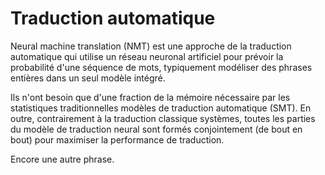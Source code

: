 # Traduction automatique

Neural machine translation (NMT) est une approche de la traduction automatique qui utilise un réseau neuronal artificiel pour prévoir la probabilité d'une séquence de mots, typiquement modéliser des phrases entières dans un seul modèle intégré.

Ils n'ont besoin que d'une fraction de la mémoire nécessaire par les statistiques traditionnelles modèles de traduction automatique (SMT). En outre, contrairement à la traduction classique systèmes, toutes les parties du modèle de traduction neural sont formés conjointement (de bout en bout) pour maximiser la performance de traduction.

Encore une autre phrase.
